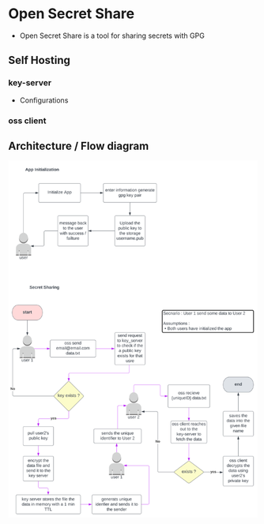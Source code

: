 # Open Secret Share 

- Open Secret Share is a tool for sharing secrets with GPG


## Self Hosting


### key-server 

- Configurations 
    


### oss client 




## Architecture / Flow diagram

![arch diagram](./docs/OSS.svg)


